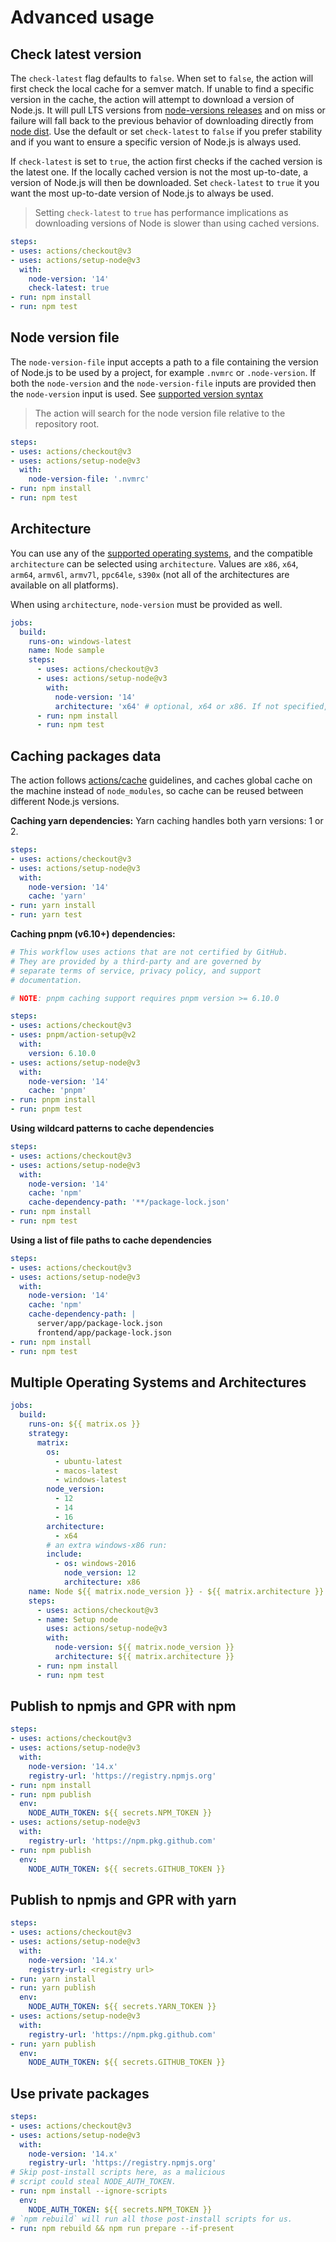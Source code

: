 # Advanced usage

## Check latest version

The `check-latest` flag defaults to `false`. When set to `false`, the action will first check the local cache for a semver match. If unable to find a specific version in the cache, the action will attempt to download a version of Node.js. It will pull LTS versions from [node-versions releases](https://github.com/actions/node-versions/releases) and on miss or failure will fall back to the previous behavior of downloading directly from [node dist](https://nodejs.org/dist/). Use the default or set `check-latest` to `false` if you prefer stability and if you want to ensure a specific version of Node.js is always used.

If `check-latest` is set to `true`, the action first checks if the cached version is the latest one. If the locally cached version is not the most up-to-date, a version of Node.js will then be downloaded. Set `check-latest` to `true` it you want the most up-to-date version of Node.js to always be used.

> Setting `check-latest` to `true` has performance implications as downloading versions of Node is slower than using cached versions.

```yaml
steps:
- uses: actions/checkout@v3
- uses: actions/setup-node@v3
  with:
    node-version: '14'
    check-latest: true
- run: npm install
- run: npm test
```

## Node version file

The `node-version-file` input accepts a path to a file containing the version of Node.js to be used by a project, for example `.nvmrc` or `.node-version`. If both the `node-version` and the `node-version-file` inputs are provided then the `node-version` input is used.
See [supported version syntax](https://github.com/actions/setup-node#supported-version-syntax)
> The action will search for the node version file relative to the repository root.

```yaml
steps:
- uses: actions/checkout@v3
- uses: actions/setup-node@v3
  with:
    node-version-file: '.nvmrc'
- run: npm install
- run: npm test
```

## Architecture

You can use any of the [supported operating systems](https://docs.github.com/en/actions/reference/virtual-environments-for-github-hosted-runners), and the compatible `architecture` can be selected using `architecture`. Values are `x86`, `x64`, `arm64`, `armv6l`, `armv7l`, `ppc64le`, `s390x` (not all of the architectures are available on all platforms).

When using `architecture`, `node-version` must be provided as well.
```yaml
jobs:
  build:
    runs-on: windows-latest
    name: Node sample
    steps:
      - uses: actions/checkout@v3
      - uses: actions/setup-node@v3
        with:
          node-version: '14'
          architecture: 'x64' # optional, x64 or x86. If not specified, x64 will be used by default
      - run: npm install
      - run: npm test
```

## Caching packages data
The action follows [actions/cache](https://github.com/actions/cache/blob/main/examples.md#node---npm) guidelines, and caches global cache on the machine instead of `node_modules`, so cache can be reused between different Node.js versions.

**Caching yarn dependencies:**
Yarn caching handles both yarn versions: 1 or 2.
```yaml
steps:
- uses: actions/checkout@v3
- uses: actions/setup-node@v3
  with:
    node-version: '14'
    cache: 'yarn'
- run: yarn install
- run: yarn test
```

**Caching pnpm (v6.10+) dependencies:**
```yaml
# This workflow uses actions that are not certified by GitHub.
# They are provided by a third-party and are governed by
# separate terms of service, privacy policy, and support
# documentation.

# NOTE: pnpm caching support requires pnpm version >= 6.10.0

steps:
- uses: actions/checkout@v3
- uses: pnpm/action-setup@v2
  with:
    version: 6.10.0
- uses: actions/setup-node@v3
  with:
    node-version: '14'
    cache: 'pnpm'
- run: pnpm install
- run: pnpm test
```

**Using wildcard patterns to cache dependencies**
```yaml
steps:
- uses: actions/checkout@v3
- uses: actions/setup-node@v3
  with:
    node-version: '14'
    cache: 'npm'
    cache-dependency-path: '**/package-lock.json'
- run: npm install
- run: npm test
```

**Using a list of file paths to cache dependencies**
```yaml
steps:
- uses: actions/checkout@v3
- uses: actions/setup-node@v3
  with:
    node-version: '14'
    cache: 'npm'
    cache-dependency-path: |
      server/app/package-lock.json
      frontend/app/package-lock.json
- run: npm install
- run: npm test
```

## Multiple Operating Systems and Architectures

```yaml
jobs:
  build:
    runs-on: ${{ matrix.os }}
    strategy:
      matrix:
        os:
          - ubuntu-latest
          - macos-latest
          - windows-latest
        node_version:
          - 12
          - 14
          - 16
        architecture:
          - x64
        # an extra windows-x86 run:
        include:
          - os: windows-2016
            node_version: 12
            architecture: x86
    name: Node ${{ matrix.node_version }} - ${{ matrix.architecture }} on ${{ matrix.os }}
    steps:
      - uses: actions/checkout@v3
      - name: Setup node
        uses: actions/setup-node@v3
        with:
          node-version: ${{ matrix.node_version }}
          architecture: ${{ matrix.architecture }}
      - run: npm install
      - run: npm test
```

## Publish to npmjs and GPR with npm
```yaml
steps:
- uses: actions/checkout@v3
- uses: actions/setup-node@v3
  with:
    node-version: '14.x'
    registry-url: 'https://registry.npmjs.org'
- run: npm install
- run: npm publish
  env:
    NODE_AUTH_TOKEN: ${{ secrets.NPM_TOKEN }}
- uses: actions/setup-node@v3
  with:
    registry-url: 'https://npm.pkg.github.com'
- run: npm publish
  env:
    NODE_AUTH_TOKEN: ${{ secrets.GITHUB_TOKEN }}
```

## Publish to npmjs and GPR with yarn
```yaml
steps:
- uses: actions/checkout@v3
- uses: actions/setup-node@v3
  with:
    node-version: '14.x'
    registry-url: <registry url>
- run: yarn install
- run: yarn publish
  env:
    NODE_AUTH_TOKEN: ${{ secrets.YARN_TOKEN }}
- uses: actions/setup-node@v3
  with:
    registry-url: 'https://npm.pkg.github.com'
- run: yarn publish
  env:
    NODE_AUTH_TOKEN: ${{ secrets.GITHUB_TOKEN }}
```

## Use private packages
```yaml
steps:
- uses: actions/checkout@v3
- uses: actions/setup-node@v3
  with:
    node-version: '14.x'
    registry-url: 'https://registry.npmjs.org'
# Skip post-install scripts here, as a malicious
# script could steal NODE_AUTH_TOKEN.
- run: npm install --ignore-scripts
  env:
    NODE_AUTH_TOKEN: ${{ secrets.NPM_TOKEN }}
# `npm rebuild` will run all those post-install scripts for us.
- run: npm rebuild && npm run prepare --if-present
```
